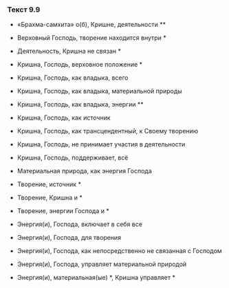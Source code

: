### Текст 9.9

- «Брахма-самхита» о(б), Кришне, деятельности **

- Верховный Господь, творение находится внутри *

- Деятельность, Кришна не связан *

- Кришна, Господь, верховное положение *

- Кришна, Господь, как владыка, всего

- Кришна, Господь, как владыка, материальной природы

- Кришна, Господь, как владыка, энергии **

- Кришна, Господь, как источник

- Кришна, Господь, как трансцендентный, к Своему творению

- Кришна, Господь, не принимает участия в деятельности

- Кришна, Господь, поддерживает, всё

- Материальная природа, как энергия Господа

- Творение, источник *

- Творение, Кришна и *

- Творение, энергии Господа и *

- Энергия(и), Господа, включает в себя все

- Энергия(и), Господа, для творения

- Энергия(и), Господа, как непосредственно не связанная с Господом

- Энергия(и), Господа, управляет материальной природой

- Энергия(и), материальная(ые) *, Кришна управляет *
	
